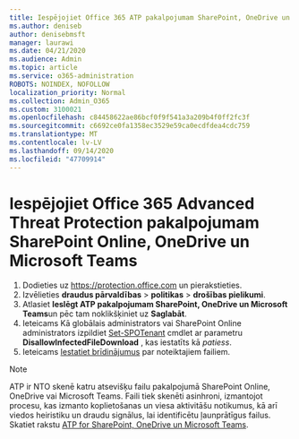 ```yaml
---
title: Iespējojiet Office 365 ATP pakalpojumam SharePoint, OneDrive un Microsoft Teams
ms.author: deniseb
author: denisebmsft
manager: laurawi
ms.date: 04/21/2020
ms.audience: Admin
ms.topic: article
ms.service: o365-administration
ROBOTS: NOINDEX, NOFOLLOW
localization_priority: Normal
ms.collection: Admin_O365
ms.custom: 3100021
ms.openlocfilehash: c84458622ae86bcf0f9f541a3a209b4f0ff2fc3f
ms.sourcegitcommit: c6692ce0fa1358ec3529e59ca0ecdfdea4cdc759
ms.translationtype: MT
ms.contentlocale: lv-LV
ms.lasthandoff: 09/14/2020
ms.locfileid: "47709914"
---
```

# <a name="enable-office-365-advanced-threat-protection-for-sharepoint-online-onedrive-and-microsoft-teams"></a>Iespējojiet Office 365 Advanced Threat Protection pakalpojumam SharePoint Online, OneDrive un Microsoft Teams

1. Dodieties uz https://protection.office.com un pierakstieties.
2. Izvēlieties **draudus pārvaldības**  >  **politikas**  >  **drošības pielikumi**.
3. Atlasiet **Ieslēgt ATP pakalpojumam SharePoint, OneDrive un Microsoft Teams**un pēc tam noklikšķiniet uz **Saglabāt**.
4. Ieteicams Kā globālais administrators vai SharePoint Online administrators izpildiet [Set-SPOTenant](https://docs.microsoft.com/powershell/module/sharepoint-online/Set-SPOTenant?view=sharepoint-ps) cmdlet ar parametru **DisallowInfectedFileDownload** , kas iestatīts kā *patiess*.
5. Ieteicams [Iestatiet brīdinājumus](https://docs.microsoft.com/microsoft-365/security/office-365-security/turn-on-atp-for-spo-odb-and-teams#set-up-alerts-for-detected-files) par noteiktajiem failiem.

> [!NOTE]
> ATP ir NTO skenē katru atsevišķu failu pakalpojumā SharePoint Online, OneDrive vai Microsoft Teams. Faili tiek skenēti asinhroni, izmantojot procesu, kas izmanto koplietošanas un viesa aktivitāšu notikumus, kā arī viedos heiristiku un draudu signālus, lai identificētu ļaunprātīgus failus. Skatiet rakstu [ATP for SharePoint, OneDrive un Microsoft Teams](https://docs.microsoft.com/microsoft-365/security/office-365-security/atp-for-spo-odb-and-teams).